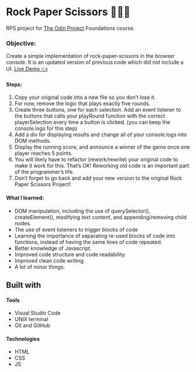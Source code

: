 # Rock Paper Scissors 👨🏾‍💻

RPS project for [The Odin Project](https://www.theodinproject.com/paths/foundations/courses/foundations/lessons/rock-paper-scissors/) Foundations course. 

### Objective: 
Create a simple implementation of rock-paper-scissors in the browser console. It is an updated version of previous code which did not include a UI. 
[Live Demo 👈](https://ikeronx.github.io/rock-paper-scissors/)

#### Steps:
1. Copy your original code into a new file so you don’t lose it. 
2. For now, remove the logic that plays exactly five rounds. 
3. Create three buttons, one for each selection. Add an event listener to the buttons that calls your playRound function with the correct playerSelection every time a button is clicked. (you can keep the console.logs for this step)
3. Add a div for displaying results and change all of your console.logs into DOM methods. 
4. Display the running score, and announce a winner of the game once one player reaches 5 points. 
5. You will likely have to refactor (rework/rewrite) your original code to make it work for this. That’s OK! Reworking old code is an important part of the programmer’s life. 
6. Don’t forget to go back and add your new version to the original Rock Paper Scissors Project! 

#### What I learned:
- DOM manipulation, including the use of querySelector(), createElement(), modifying text content, and appending/removing child nodes. 
- The use of event listeners to trigger blocks of code 
- Learning the importance of separating re-used blocks of code into functions, instead of having the same lines of code repeated.
- Better knowledge of Javascript.
- Improved code structure and code readability.
- Improved clean code writing.
- A lot of minor things.

## Built with

#### Tools

* Visual Studio Code
* UNIX terminal
* Git and GitHub

#### Technologies

* HTML
* CSS
* JS
